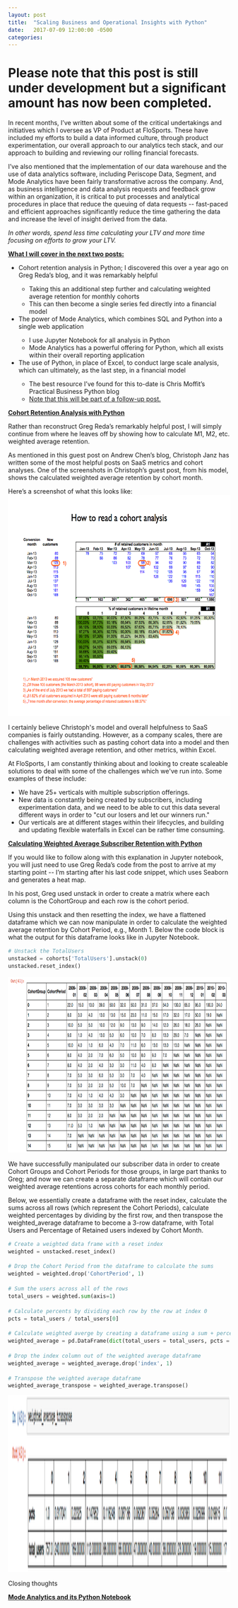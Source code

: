 ```yaml
---
layout: post
title:  "Scaling Business and Operational Insights with Python"
date:   2017-07-09 12:00:00 -0500
categories: 
---
```


<!-- <img src="/assets/4_OKC_players_in_2011.jpg" alt="Kevin Durant with OKC Teammates" height="500"  style="width: 100%"> -->

<h1><strong>Please note that this post is still under development but a significant amount has now been completed.</strong></h1>

<p>
    In recent months, I’ve written about some of the critical undertakings and initiatives which I oversee as VP of Product at FloSports.  
  These have included my efforts to build a data informed culture, through product experimentation, our overall approach to our analytics tech stack, 
  and our approach to building and reviewing our rolling financial forecasts.
</p>

<p>
    I’ve also mentioned that the implementation of our data warehouse and the use of data analytics software, including Periscope Data, Segment, 
  and Mode Analytics have been fairly transformative across the company.  And, as business intelligence and data analysis requests and 
  feedback grow within an organization, it is critical to put processes and analytical procedures in place that reduce the queuing of data requests
  -- fast-paced and efficient approaches significantly reduce the time gathering the data and increase the level of insight derived from the data.
</p>

<p><i>In other words, spend less time calculating your LTV and more time focusing on efforts to grow your LTV. </i></p>

<p>
<strong><u>What I will cover in the next two posts:</u></strong>
<ul>
  <li>Cohort retention analysis in Python; I discovered this over a year ago on Greg Reda’s blog, and it was remarkably helpful</li>
    <ul><li>Taking this an additional step further and calculating weighted average retention for monthly cohorts</li>
    <li>This can then become a single series fed directly into a financial model</li></ul>
  <li>The power of Mode Analytics, which combines SQL and Python into a single web application</li>
    <ul>
      <li>I use Jupyter Notebook for all analysis in Python</li>
      <li>Mode Analytics has a powerful offering for Python, which all exists within their overall reporting application</li>
    </ul> 
  <li>The use of Python, in place of Excel, to conduct large scale analysis, which can ultimately, as the last step, in a financial model</li>
      <ul><li>The best resource I’ve found for this to-date is Chris Moffit’s Practical Business Python blog</li>
          <li><u>Note that this will be part of a follow-up post.</u></li>
      </ul>
</ul>
</p>

<strong><u>Cohort Retention Analysis with Python</u></strong>
<p>
Rather than reconstruct Greg Reda’s remarkably helpful post, I will simply continue from where he leaves off by showing how to calculate
M1, M2, etc. weighted average retention.</p>

<p>
As mentioned in this guest post on Andrew Chen’s blog, Christoph Janz has written some of the most helpful posts on SaaS metrics and cohort analyses.
One of the screenshots in Christoph’s guest post, from his model, shows the calculated weighted average retention by cohort month.
</p>

<p>
Here’s a screenshot of what this looks like:
<img src="/assets/ChristophJanz_CohortAnalysisNotes.png" alt="Janz Cohort Analyses Screenshot" height="500"  style="width: 100%">

</p>

<p>
I certainly believe Christoph's model and overall helpfulness to SaaS companies is fairly outstanding.  However, as a company scales, there are challenges with activities such as pasting cohort data into a model and then calculating weighted average retention, and other metrics, within Excel.
</p>
<p>
At FloSports, I am constantly thinking about and looking to create scaleable solutions to deal with some of the challenges which we've run into. Some examples of these include:
<ul>
    <li>We have 25+ verticals with multiple subscription offerings.</li>
    <li>New data is constantly being created by subscribers, including experimentation data, and we need to be able to cut this data several different ways in order to "cut our losers and let our winners run."</li>
    <li>Our verticals are at different stages within their lifecycles, and building and updating flexible waterfalls in Excel can be rather time consuming.</li>
</ul></p>

<strong><u>Calculating Weighted Average Subscriber Retention with Python</u></strong>
<p>
If you would like to follow along with this explanation in Jupyter notebook, you will just need to use Greg Reda’s code from the post to
arrive at my starting point -- I’m starting after his last code snippet, which uses Seaborn and generates a heat map.
</p>

<p>
    In his post, Greg used unstack in order to create a matrix where each column is the CohortGroup and each row is the cohort period.
    
Using this unstack and then resetting the index, we have a flattened dataframe which we can now manipulate in order to calculate the weighted average retention by Cohort Period, e.g., Month 1.  Below the code block is what the output for this dataframe looks like in Jupyter Notebook.
</p>

```python
# Unstack the TotalUsers
unstacked = cohorts['TotalUsers'].unstack(0)
unstacked.reset_index()
```

<img src="/assets/unstacked_df.png" alt="Unstacked Cohorts Dataframe" height="400"  style="width: 100%">

<p>We have successfully manipulated our subscriber data in order to create Cohort Groups and Cohort Periods for those groups, in large part thanks to Greg; and now we can create a separate dataframe which will contain our weighted average retentions across cohorts for each monthly period.</p>

<p>Below, we essentially create a dataframe with the reset index, calculate the sums across all rows (which represent the Cohort Periods), calculate weighted percentages by dividing by the first row, and then transpose the weighted_average dataframe to become a 3-row dataframe, with Total Users and Percentage of Retained users indexed by Cohort Month.</p>

```python
# Create a weighted data frame with a reset index
weighted = unstacked.reset_index()

# Drop the Cohort Period from the dataframe to calculate the sums
weighted = weighted.drop('CohortPeriod', 1)

# Sum the users across all of the rows
total_users = weighted.sum(axis=1)

# Calculate percents by dividing each row by the row at index 0
pcts = total_users / total_users[0]

# Calculate weighted averge by creating a dataframe using a sum + percents dictionary key:value pairing.
weighted_average = pd.DataFrame(dict(total_users = total_users, pcts = pcts)).reset_index()

# Drop the index column out of the weighted average dataframe
weighted_average = weighted_average.drop('index', 1)

# Transpose the weighted average dataframe
weighted_average_transpose = weighted_average.transpose()
```

<img src="/assets/weighted_average_transpose.png" alt="Unstacked Cohorts Dataframe" height="400"  style="width: 100%">

<p>Closing thoughts
</p>

<strong><u>Mode Analytics and its Python Notebook</u></strong>

 


